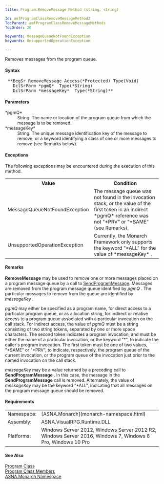 ```yaml
---
title: Program.RemoveMessage Method (string, string)

Id: amfProgramClassRemoveMessageMethod2
TocParent: amfProgramClassRemoveMessageMethods
TocOrder: 20

keywords: MessageQueueNotFoundException
keywords: UnsupportedOperationException

---
```


Removes messages from the program queue.

#### Syntax
<pre class="prettyprint"> **BegSr RemoveMessage Access(*Protected) Type(Void)
   DclSrParm *pgmQ*  Type(*String)
   DclSrParm *messageKey*  Type(*String)** </pre>

#### Parameters
<dl>
        <dt>
 *pgmQ* 
        </dt>
        <dd>String. The name or location of the program queue from
        which the message is to be removed.</dd>
        <dt>
 *messageKey* 
        </dt>
        <dd>String. The unique message identification key of the
        message to remove, or a keyword identifying a class of one
        or more messages to remove (see Remarks below).</dd>
</dl>

#### Exceptions
The following exceptions may be encountered during the execution of this method.
<table class="mytable" cellspacing="0" cellpadding="4" width="90%">
          <colgroup>
            <col width="30%" />
            <col width="50%" />
          </colgroup>
          <tr>
            <th>Value</th>
            <th>Condition</th>
          </tr>
          <tr>
            <td>            MessageQueueNotFoundException</td>
            <td>The message queue was not
            found in the invocation stack, or the value of the
            first token in an indirect 
 *pgmQ*  reference was not "*PRV" or
            "*SAME" (see Remarks).</td>
          </tr>
          <tr>
            <td>            UnsupportedOperationException</td>
            <td>Currently, the Monarch
            Framework only supports the keyword "*ALL"
            for the value of 
 *messageKey* .</td>
          </tr>
</table>

#### Remarks
**RemoveMessage** may be used to remove one or more messages placed on a program message queue by a call to [ SendProgramMessage](program-class-end-program-message-methods.html). Messages are removed from the program message queue identified by *pgmQ* . The particular messages to remove from the queue are identified by *messageKey* . 

*pgmQ* may either be specified as a program name, for direct access to a particular program queue, or as a location string, for indirect or relative access to a program queue associated with a particular invocation on the call stack. For indirect access, the value of *pgmQ* must be a string consisting of two string tokens, separated by one or more space characters. The second token indicates a program invocation, and must be either the name of a particular invocation, or the keyword "*", to indicate the caller's program invocation. The first token must be one of two values, "*SAME" or "*PRV", to indicate, respectively, the program queue of the current invocation, or the program queue of the invocation just prior to the named invocation on the call stack.

*messageKey* may be a value returned by a preceding call to **SendProgramMessage** . In this case, the message in the **SendProgramMessage** call is removed. Alternately, the value of *messageKey* may be the keyword "*ALL", indicating that all messages on the program message queue should be removed.
<!-- start -->

#### Requirements
<table class="dttable" cellspacing="0" cellpadding="4" width="60%">
           <colgroup>
            <col width="15%" style="font-weight:bold" />
            <col width="85%" />
          </colgroup>
          <tr>
            <td>Namespace:</td>
            <td>[ASNA.Monarch](monarch-namespace.html)</td>
          </tr>
          <tr>
            <td>Assembly:</td>
            <td>ASNA.VisualRPG.Runtime.DLL</td>
          </tr>
         <tr>
            <td>Platforms:</td>
            <td> Windows Server 2012, Windows Server 2012 R2, Windows Server 2016, Windows 7, Windows 8 Pro, Windows 10 Pro</td>
         </tr>
</table>

#### See Also
[Program Class](program-class.html) <br /> [Program Class Members](program-class-members.html) <br /> [ASNA.Monarch Namespace](monarch-namespace.html) 
